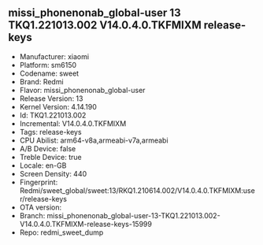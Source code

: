 ## missi_phonenonab_global-user 13 TKQ1.221013.002 V14.0.4.0.TKFMIXM release-keys
- Manufacturer: xiaomi
- Platform: sm6150
- Codename: sweet
- Brand: Redmi
- Flavor: missi_phonenonab_global-user
- Release Version: 13
- Kernel Version: 4.14.190
- Id: TKQ1.221013.002
- Incremental: V14.0.4.0.TKFMIXM
- Tags: release-keys
- CPU Abilist: arm64-v8a,armeabi-v7a,armeabi
- A/B Device: false
- Treble Device: true
- Locale: en-GB
- Screen Density: 440
- Fingerprint: Redmi/sweet_global/sweet:13/RKQ1.210614.002/V14.0.4.0.TKFMIXM:user/release-keys
- OTA version: 
- Branch: missi_phonenonab_global-user-13-TKQ1.221013.002-V14.0.4.0.TKFMIXM-release-keys-15999
- Repo: redmi_sweet_dump
